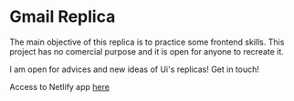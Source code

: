 # Gmail Replica

The main objective of this replica is to practice some frontend skills. This project has no comercial purpose and it is open for anyone to recreate it.

I am open for advices and new ideas of Ui's replicas! Get in touch!

Access to Netlify app [here](https://fervent-elion-8d0c7a.netlify.app)
